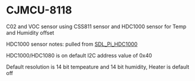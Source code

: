 # CJMCU-8118
C02 and VOC sensor using CSS811 sensor and HDC1000 sensor for Temp and Humidity offset

HDC1000 sensor notes:
pulled from [SDL_Pi_HDC1000](https://github.com/switchdoclabs/SDL_Pi_HDC1000)

HDC1000/HDC1080 is on default I2C address value of 0x40

Default resolution is 14 bit tempeature and 14 bit humidity, Heater is default off

